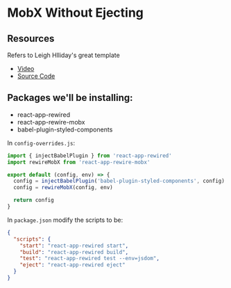 # MobX Without Ejecting

## Resources

Refers to Leigh Hlliday's great template

- [Video](https://youtu.be/v3sJUzFXhz4)
- [Source Code](https://github.com/leighhalliday/mobx-decorators-without-ejecting)

## Packages we'll be installing:

- react-app-rewired
- react-app-rewire-mobx
- babel-plugin-styled-components

In `config-overrides.js`:

```javascript
import { injectBabelPlugin } from 'react-app-rewired'
import rewireMobX from 'react-app-rewire-mobx'

export default (config, env) => {
  config = injectBabelPlugin('babel-plugin-styled-components', config)
  config = rewireMobX(config, env)

  return config
}
```

In `package.json` modify the scripts to be:

```json
{
  "scripts": {
    "start": "react-app-rewired start",
    "build": "react-app-rewired build",
    "test": "react-app-rewired test --env=jsdom",
    "eject": "react-app-rewired eject"
  }
}
```
